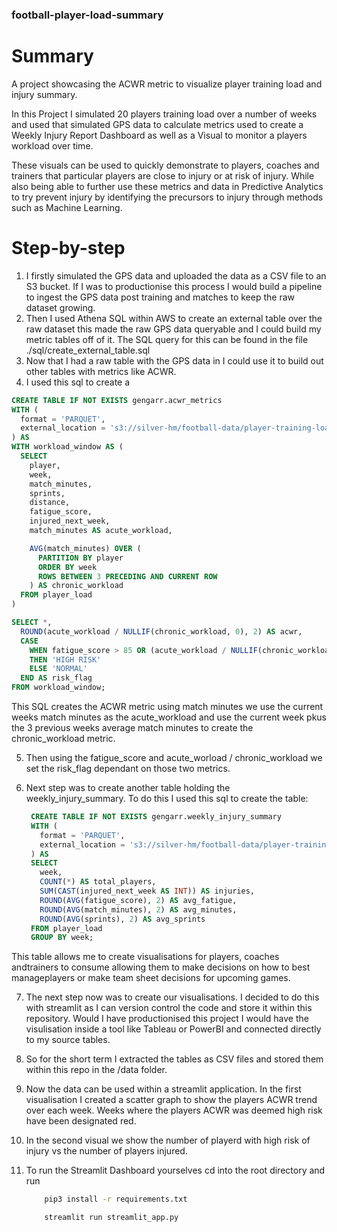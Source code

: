 ### football-player-load-summary

# Summary

A project showcasing the ACWR metric to visualize player training load and injury summary.

In this Project I simulated 20 players training load over a number of weeks and used that simulated GPS data to calculate metrics used to create a Weekly Injury Report Dashboard as well as a Visual to monitor a players workload over time.

These visuals can be used to quickly demonstrate to players, coaches and trainers that particular players are close to injury or at risk of injury. While also being able to further use these metrics and data in Predictive Analytics to try prevent injury by identifying the precursors to injury through methods such as Machine Learning.

# Step-by-step

1. I firstly simulated the GPS data and uploaded the data as a CSV file to an S3 bucket. If I was to productionise this process I would build a pipeline to ingest the GPS data post training and matches to keep the raw dataset growing.
2. Then I used Athena SQL within AWS to create an external table over the raw dataset this made the raw GPS data queryable and I could build my metric tables off of it. The SQL query for this can be found in the file ./sql/create_external_table.sql
3. Now that I had a raw table with the GPS data in I could use it to build out other tables with metrics like ACWR.
4. I used this sql to create a

```sql
CREATE TABLE IF NOT EXISTS gengarr.acwr_metrics
WITH (
  format = 'PARQUET',
  external_location = 's3://silver-hm/football-data/player-training-load/acrw-metrics'
) AS
WITH workload_window AS (
  SELECT
    player,
    week,
    match_minutes,
    sprints,
    distance,
    fatigue_score,
    injured_next_week,
    match_minutes AS acute_workload,

    AVG(match_minutes) OVER (
      PARTITION BY player
      ORDER BY week
      ROWS BETWEEN 3 PRECEDING AND CURRENT ROW
    ) AS chronic_workload
  FROM player_load
)

SELECT *,
  ROUND(acute_workload / NULLIF(chronic_workload, 0), 2) AS acwr,
  CASE
    WHEN fatigue_score > 85 OR (acute_workload / NULLIF(chronic_workload, 0)) > 1.5
    THEN 'HIGH RISK'
    ELSE 'NORMAL'
  END AS risk_flag
FROM workload_window;
```

This SQL creates the ACWR metric using match minutes we use the current weeks match minutes as the acute_workload and use the current week pkus the 3 previous weeks average match minutes to create the chronic_workload metric.

5. Then using the fatigue_score and acute_worload / chronic_workload we set the risk_flag dependant on those two metrics.

6. Next step was to create another table holding the weekly_injury_summary. To do this I used this sql to create the table:

   ```sql
    CREATE TABLE IF NOT EXISTS gengarr.weekly_injury_summary
    WITH (
      format = 'PARQUET',
      external_location = 's3://silver-hm/football-data/player-training-load/   weekly-injury-summary'
    ) AS
    SELECT
      week,
      COUNT(*) AS total_players,
      SUM(CAST(injured_next_week AS INT)) AS injuries,
      ROUND(AVG(fatigue_score), 2) AS avg_fatigue,
      ROUND(AVG(match_minutes), 2) AS avg_minutes,
      ROUND(AVG(sprints), 2) AS avg_sprints
    FROM player_load
    GROUP BY week;
   ```

This table allows me to create visualisations for players, coaches andtrainers to consume allowing them to make decisions on how to best manageplayers or make team sheet decisions for upcoming games.

7. The next step now was to create our visualisations. I decided to do this with streamlit as I can version control the code and store it within this repository. Would I have productionised this project I would have the visulisation inside a tool like Tableau or PowerBI and connected directly to my source tables.

8. So for the short term I extracted the tables as CSV files and stored them within this repo in the /data folder.

9. Now the data can be used within a streamlit application. In the first visualisation I created a scatter graph to show the players ACWR trend over each week. Weeks where the players ACWR was deemed high risk have been designated red.

10. In the second visual we show the number of playerd with high risk of injury vs the number of players injured.

11. To run the Streamlit Dashboard yourselves cd into the root directory and run

    ```bash
        pip3 install -r requirements.txt

        streamlit run streamlit_app.py
    ```
